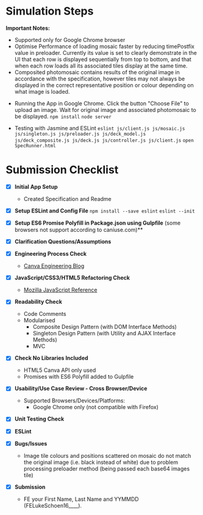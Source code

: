 Simulation Steps
========
**Important Notes:**
- Supported only for Google Chrome browser
- Optimise Performance of loading mosaic faster by reducing timePostfix value in preloader. Currently its value is set to clearly demonstrate in the UI that each row is displayed sequentially from top to bottom, and that when each row loads all its associated tiles display at the same time.
- Composited photomosaic contains results of the original image in accordance with the specification, however tiles may not always be displayed in the correct representative position or colour depending on what image is loaded.

* Running the App in Google Chrome. Click the button "Choose File" to upload an image. Wait for original image and associated photomosaic to be displayed.
```npm install```
```node server```

* Testing with Jasmine and ESLint
```eslint js/client.js js/mosaic.js js/singleton.js js/preloader.js js/deck_model.js js/deck_composite.js js/deck.js js/controller.js js/client.js```
```open SpecRunner.html```

Submission Checklist
========

- [x] **Initial App Setup**
	- Created Specification and Readme

- [x] **Setup ESLint and Config File**
```npm install --save eslint```
```eslint --init```
- [x] **Setup ES6 Promise Polyfill in Package.json using Gulpfile** (some browsers not support according to caniuse.com)**
- [x] **Clarification Questions/Assumptions** 
- [x] **Engineering Process Check**
	- [Canva Engineering Blog](https://engineering.canva.com/)
- [x] **JavaScript/CSS3/HTML5 Refactoring Check** 
	- [Mozilla JavaScript Reference](https://developer.mozilla.org/en-US/docs/Web/JavaScript/Reference)
- [x] **Readability Check**
	- Code Comments
	- Modularised
		- Composite Design Pattern (with DOM Interface Methods)
		- Singleton Design Pattern (with Utility and AJAX Interface Methods)
		- MVC
- [x] **Check No Libraries Included**
	- HTML5 Canva API only used
	- Promises with ES6 Polyfill added to Gulpfile
- [x] **Usability/Use Case Review - Cross Browser/Device**
	- Supported Browsers/Devices/Platforms:
		- Google Chrome only (not compatible with Firefox)
- [x] **Unit Testing Check**
- [x] **ESLint**
- [x] **Bugs/Issues**
	- Image tile colours and positions scattered on mosaic do not match the original image (i.e. black instead of white) due to problem processing preloader method (being passed each base64 images tile) 
- [x] **Submission**
	- FE your First Name, Last Name and YYMMDD (FELukeSchoen16____).
